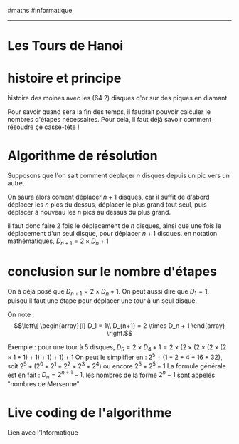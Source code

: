 #maths #informatique

----

# Les Tours de Hanoi

# histoire et principe

histoire des moines avec les (64 ?) disques d'or sur des piques en diamant

Pour savoir quand sera la fin des temps, il faudrait pouvoir calculer le nombres d'étapes nécessaires.
Pour cela, il faut déjà savoir comment résoudre çe casse-tête !

# Algorithme de résolution

Supposons que l'on sait comment déplaçer $n$ disques depuis un pic vers un autre.

On saura alors coment déplacer $n+1$ disques, car il suffit de d'abord déplacer les $n$ pics du dessus, déplacer le plus grand tout seul, puis déplacer à nouveau les $n$ pics au dessus du plus grand.

il faut donc faire 2 fois le déplacement de $n$ disques, ainsi que une fois le déplacement d'un seul disque, pour déplacer $n+1$ disques.
en notation mathématiques, $D_{n+1} = 2\times D_n + 1$

# conclusion sur le nombre d'étapes

On à déjà posé que $D_{n+1} = 2\times D_n + 1$.
On peut aussi dire que $D_1 = 1$, puisqu'il faut une étape pour déplacer une tour à un seul disque.

On note : $$\left\{ \begin{array}{l}
D_1 = 1\\
D_{n+1} = 2 \times D_n + 1
\end{array}
\right.$$

Exemple : pour une tour à 5 disques, $D_5 = 2 \times D_4 + 1 = 2\times(2\times(2\times(2\times(2\times1+1)+1)+1)+1)+1$
On peut le simplifier en : $2^5 + (1+2+4+16+32)$, soit $2^5 + (2^0+2^1+2^2+2^3+2^4)$ ou encore $2^5 + 2^5-1$
La formule générale est en fait : $D_n = 2^{n+1} - 1$.
les nombres de la forme $2^n - 1$ sont appelés "nombres de Mersenne"

# Live coding de l'algorithme

Lien avec l'Informatique



